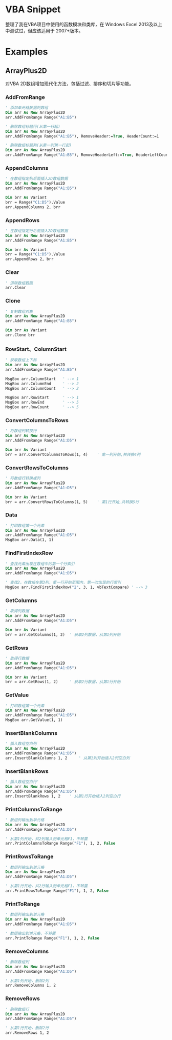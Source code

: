 # VBA Snippet

整理了我在VBA项目中使用的函数模块和类库，在 Windows Excel 2013及以上中测试过，但应该适用于 2007+版本。

# Examples

## ArrayPlus2D

对VBA 2D数组增加现代化方法，包括过滤、排序和切片等功能。

### AddFromRange

```vb
' 添加单元格数据到数组
Dim arr As New ArrayPlus2D
arr.AddFromRange Range("A1:B5")

' 删除数组标题行(从第一行起)
Dim arr As New ArrayPlus2D
arr.AddFromRange Range("A1:B5"), RemoveHeader:=True, HeaderCount:=1

' 删除数组标题列(从第一列第一行起)
Dim arr As New ArrayPlus2D
arr.AddFromRange Range("A1:B5"), RemoveHeaderLeft:=True, HeaderLeftCount:=1
```

### AppendColumns

```vb
' 在数组指定列后面插入2D数组数据
Dim arr As New ArrayPlus2D
arr.AddFromRange Range("A1:B5")

Dim brr As Variant
brr = Range("C1:D5").Value
arr.AppendColumns 2, brr
```

### AppendRows

```vb
' 在数组指定行后面插入2D数组数据
Dim arr As New ArrayPlus2D
arr.AddFromRange Range("A1:B5")

Dim brr As Variant
brr = Range("C1:D5").Value
arr.AppendRows 2, brr
```

### Clear

```vb
' 清除数组数据
arr.Clear
```

### Clone

```vb
' 复制数组对象
Dim arr As New ArrayPlus2D
arr.AddFromRange Range("A1:B5")

Dim brr As Variant
arr.Clone brr
```

### RowStart、ColumnStart

```vb
' 获取数组上下标
Dim arr As New ArrayPlus2D
arr.AddFromRange Range("A1:B5")

MsgBox arr.ColumnStart   ' --> 1
MsgBox arr.ColumnEnd	 ' --> 2
MsgBox arr.ColumnCount	 ' --> 2

MsgBox arr.RowStart		 ' --> 1
MsgBox arr.RowEnd		 ' --> 5
MsgBox arr.RowCount		 ' --> 5
```

### ConvertColumnsToRows

```vb
' 将数组列转换行
Dim arr As New ArrayPlus2D
arr.AddFromRange Range("A1:D5")

Dim brr As Variant
brr = arr.ConvertColumnsToRows(1, 4)	' 第一列开始,共转换4列
```

### ConvertRowsToColumns

```vb
' 将数组行转换成列
Dim arr As New ArrayPlus2D
arr.AddFromRange Range("A1:D5")

Dim brr As Variant
brr = arr.ConvertRowsToColumns(1, 5)	' 第1行开始,共转换5行
```

### Data

```vb
' 打印数组第一个元素
Dim arr As New ArrayPlus2D
arr.AddFromRange Range("A1:D5")
MsgBox arr.Data(1, 1)
```

### FindFirstIndexRow

```vb
' 查找元素出现在数组中的第一个行索引
Dim arr As New ArrayPlus2D
arr.AddFromRange Range("A1:D5")

' 查找2，在数组在第3列，第一行开始范围内，第一次出现的行索引
MsgBox arr.FindFirstIndexRow("2", 3, 1, vbTextCompare) ' --> 3
```

### GetColumns

```vb
' 取得列数据
Dim arr As New ArrayPlus2D
arr.AddFromRange Range("A1:D5")

Dim brr As Variant
brr = arr.GetColumns(1, 2)	' 获取2列数据，从第1列开始
```

### GetRows

```vb
' 取得行数据
Dim arr As New ArrayPlus2D
arr.AddFromRange Range("A1:D5")

Dim brr As Variant
brr = arr.GetRows(1, 2)		' 获取2行数据，从第1行开始
```

### GetValue

```vb
' 打印数组第一个元素
Dim arr As New ArrayPlus2D
arr.AddFromRange Range("A1:D5")
MsgBox arr.GetValue(1, 1)
```

### InsertBlankColumns

```vb
' 插入数组空白列
Dim arr As New ArrayPlus2D
arr.AddFromRange Range("A1:D5")
arr.InsertBlankColumns 1, 2		' 从第1列开始插入2列空白列
```

### InsertBlankRows

```vb
' 插入数组空白行'
Dim arr As New ArrayPlus2D
arr.AddFromRange Range("A1:D5")
arr.InsertBlankRows 1, 2	' 从第1行开始插入2列空白行
```

### PrintColumnsToRange

```vb
' 数组列输出到单元格
Dim arr As New ArrayPlus2D
arr.AddFromRange Range("A1:D5")

' 从第1列开始，共2列输入到单元格F1，不转置
arr.PrintColumnsToRange Range("F1"), 1, 2, False	
```

### PrintRowsToRange

```vb
' 数组列输出到单元格
Dim arr As New ArrayPlus2D
arr.AddFromRange Range("A1:D5")

' 从第1行开始，共2行输入到单元格F1，不转置
arr.PrintRowsToRange Range("F1"), 1, 2, False	
```

### PrintToRange

```vb
' 数组列输出到单元格
Dim arr As New ArrayPlus2D
arr.AddFromRange Range("A1:D5")

' 数组输出到单元格，不转置
arr.PrintToRange Range("F1"), 1, 2, False	
```

### RemoveColumns

```vb
' 删除数组列
Dim arr As New ArrayPlus2D
arr.AddFromRange Range("A1:D5")

' 从第1列开始，删除2列
arr.RemoveColumns 1, 2
```

### RemoveRows

```vb
' 删除数组行
Dim arr As New ArrayPlus2D
arr.AddFromRange Range("A1:D5")

' 从第1行开始，删除2行
arr.RemoveRows 1, 2
```

